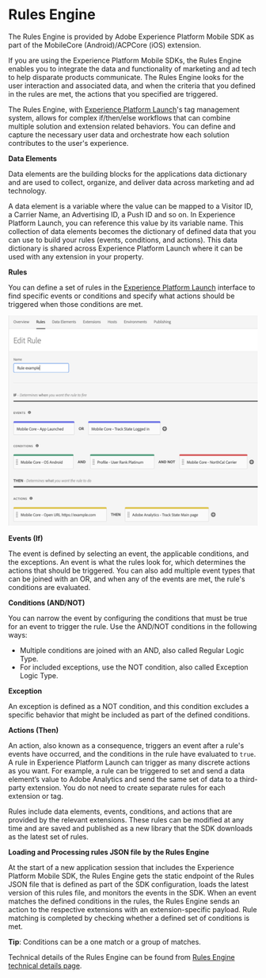 # Rules Engine

The Rules Engine is provided by Adobe Experience Platform Mobile SDK as part of the MobileCore (Android)/ACPCore (iOS) extension.

If you are using the Experience Platform Mobile SDKs, the Rules Engine enables you to integrate the data and functionality of marketing and ad tech to help disparate products communicate. The Rules Engine looks for the user interaction and associated data, and when the criteria that you defined in the rules are met, the actions that you specified are triggered.

The Rules Engine, with [Experience Platform Launch](https://launch.adobe.com/)'s tag management system, allows for complex if/then/else workflows that can combine multiple solution and extension related behaviors. You can define and capture the necessary user data and orchestrate how each solution contributes to the user's experience.

**Data Elements** 

Data elements are the building blocks for the applications data dictionary and are used to collect, organize, and deliver data across marketing and ad technology.

A data element is a variable where the value can be mapped to a Visitor ID, a Carrier Name, an Advertising ID, a Push ID and so on. In Experience Platform Launch, you can reference this value by its variable name. This collection of data elements becomes the dictionary of defined data that you can use to build your rules (events, conditions, and actions). This data dictionary is shared across Experience Platform Launch where it can be used with any extension in your property.

**Rules**

You can define a set of rules in the [Experience Platform Launch](https://launch.adobe.com/) interface to find specific events or conditions and specify what actions should be triggered when those conditions are met.

![](Rule_Example.png)

**Events (If)** 

The event is defined by selecting an event, the applicable conditions, and the exceptions. An event is what the rules look for, which determines the actions that should be triggered. You can also add multiple event types that can be joined with an OR, and when any of the events are met, the rule's conditions are evaluated.

**Conditions (AND/NOT)**

You can narrow the event by configuring the conditions that must be true for an event to trigger the rule. Use the AND/NOT conditions in the following ways:

- Multiple conditions are joined with an AND, also called Regular Logic Type. 
- For included exceptions, use the NOT condition, also called Exception Logic Type. 

**Exception** 

An exception is defined as a NOT condition, and this condition excludes a specific behavior that might be included as part of the defined conditions.

**Actions (Then)**

An action, also known as a consequence, triggers an event after a rule's events have occurred, and the conditions in the rule have evaluated to `true`. A rule in Experience Platform Launch can trigger as many discrete actions as you want. For example, a rule can be triggered to set and send a data element’s value to Adobe Analytics and send the same set of data to a third-party extension. You do not need to create separate rules for each extension or tag. 

Rules include data elements, events, conditions, and actions that are provided by the relevant extensions. These rules can be modified at any time and are saved and published as a new library that the SDK downloads as the latest set of rules.

**Loading and Processing rules JSON file by the Rules Engine** 

At the start of a new application session that includes the Experience Platform Mobile SDK, the Rules Engine gets the static endpoint of the Rules JSON file that is defined as part of the SDK configuration, loads the latest version of this rules file, and monitors the events in the SDK. When an event matches the defined conditions in the rules, the Rules Engine sends an action to the respective extensions with an extension-specific payload. Rule matching is completed by checking whether a defined set of conditions is met.

**Tip**: Conditions can be a one match or a group of matches.

Technical details of the Rules Engine can be found from [Rules Engine technical details page](rules-engine-details.md).
